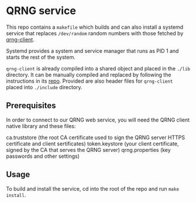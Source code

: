 # QRNG service

This repo contains a `makefile` which builds and can also install a systemd service that replaces `/dev/random` random numbers with those fetched by [qrng-client](https://github.com/LUMII-Syslab/qrng-client).

Systemd provides a system and service manager that runs as PID 1 and starts the rest of the system.

`qrng-client` is already compiled into a shared object and placed in the `./lib` directory. It can be manually compiled and replaced by following the instructions in its [repo](https://github.com/LUMII-Syslab/qrng-client). Provided are also header files for `qrng-client` placed into `./include` directory.

## Prerequisites

In order to connect to our QRNG web service, you will need the QRNG client native library and these files:

ca.truststore (the root CA certificate used to sign the QRNG server HTTPS certificate and client sertificates)
token.keystore (your client certificate, signed by the CA that serves the QRNG server)
qrng.properties (key passwords and other settings)

## Usage

To build and install the service, cd into the root of the repo and run `make install`.